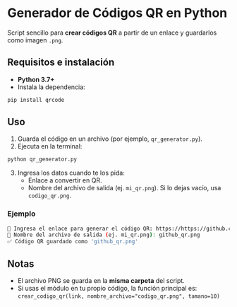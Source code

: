 # Generador de Códigos QR en Python

Script sencillo para **crear códigos QR** a partir de un enlace y guardarlos como imagen `.png`.

## Requisitos e instalación
- **Python 3.7+**
- Instala la dependencia:
```bash
pip install qrcode
```

## Uso
1. Guarda el código en un archivo (por ejemplo, `qr_generator.py`).
2. Ejecuta en la terminal:
```bash
python qr_generator.py
```
3. Ingresa los datos cuando te los pida:
   - Enlace a convertir en QR.
   - Nombre del archivo de salida (ej. `mi_qr.png`). Si lo dejas vacío, usa `codigo_qr.png`.

### Ejemplo
```bash
🔗 Ingresa el enlace para generar el código QR: https://https://github.com
📝 Nombre del archivo de salida (ej. mi_qr.png): github_qr.png
✅ Código QR guardado como 'github_qr.png'
```

## Notas
- El archivo PNG se guarda en la **misma carpeta** del script.
- Si usas el módulo en tu propio código, la función principal es:
  `crear_codigo_qr(link, nombre_archivo="codigo_qr.png", tamano=10)`

